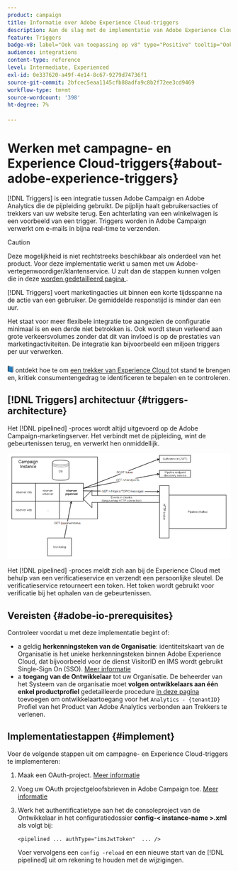 ```yaml
---
product: campaign
title: Informatie over Adobe Experience Cloud-triggers
description: Aan de slag met de implementatie van Adobe Experience Cloud Triggers
feature: Triggers
badge-v8: label="Ook van toepassing op v8" type="Positive" tooltip="Ook van toepassing op campagne v8"
audience: integrations
content-type: reference
level: Intermediate, Experienced
exl-id: 0e337620-a49f-4e14-8c67-9279d74736f1
source-git-commit: 2bfcec5eaa1145cfb88adfa9c8b2f72ee3cd9469
workflow-type: tm+mt
source-wordcount: '398'
ht-degree: 7%

---
```


# Werken met campagne- en Experience Cloud-triggers{#about-adobe-experience-triggers}

[!DNL Triggers] is een integratie tussen Adobe Campaign en Adobe Analytics die de pijpleiding gebruikt. De pijplijn haalt gebruikersacties of trekkers van uw website terug. Een achterlating van een winkelwagen is een voorbeeld van een trigger. Triggers worden in Adobe Campaign verwerkt om e-mails in bijna real-time te verzenden.

>[!CAUTION]
>
>Deze mogelijkheid is niet rechtstreeks beschikbaar als onderdeel van het product. Voor deze implementatie werkt u samen met uw Adobe-vertegenwoordiger/klantenservice. U zult dan de stappen kunnen volgen die in deze [ worden gedetailleerd pagina ](../../integrations/using/configuring-pipeline.md#prerequisites).

[!DNL Triggers] voert marketingacties uit binnen een korte tijdsspanne na de actie van een gebruiker. De gemiddelde responstijd is minder dan een uur.

Het staat voor meer flexibele integratie toe aangezien de configuratie minimaal is en een derde niet betrokken is.
Ook wordt steun verleend aan grote verkeersvolumes zonder dat dit van invloed is op de prestaties van marketingactiviteiten. De integratie kan bijvoorbeeld een miljoen triggers per uur verwerken.

![](assets/do-not-localize/book.png) ontdekt hoe te om [ een trekker van Experience Cloud ](https://experienceleague.adobe.com/docs/experience-cloud/triggers/create.html) tot stand te brengen en, kritiek consumentengedrag te identificeren te bepalen en te controleren.

## [!DNL Triggers] architectuur {#triggers-architecture}

Het [!DNL pipelined] -proces wordt altijd uitgevoerd op de Adobe Campaign-marketingserver. Het verbindt met de pijpleiding, wint de gebeurtenissen terug, en verwerkt hen onmiddellijk.

![](assets/triggers_2.png)

Het [!DNL pipelined] -proces meldt zich aan bij de Experience Cloud met behulp van een verificatieservice en verzendt een persoonlijke sleutel. De verificatieservice retourneert een token. Het token wordt gebruikt voor verificatie bij het ophalen van de gebeurtenissen.

## Vereisten {#adobe-io-prerequisites}

Controleer voordat u met deze implementatie begint of:

* a geldig **herkenningsteken van de Organisatie**: identiteitskaart van de Organisatie is het unieke herkenningsteken binnen Adobe Experience Cloud, dat bijvoorbeeld voor de dienst VisitorID en IMS wordt gebruikt Single-Sign On (SSO). [Meer informatie](https://experienceleague.adobe.com/docs/core-services/interface/administration/organizations.html?lang=nl)
* a **toegang van de Ontwikkelaar** tot uw Organisatie. De beheerder van het Systeem van de organisatie moet **volgen ontwikkelaars aan één enkel productprofiel** gedetailleerde procedure [ in deze pagina ](https://helpx.adobe.com/enterprise/using/manage-developers.html) toevoegen om ontwikkelaartoegang voor het `Analytics - {tenantID}` Profiel van het Product van Adobe Analytics verbonden aan Trekkers te verlenen.

## Implementatiestappen {#implement}

Voer de volgende stappen uit om campagne- en Experience Cloud-triggers te implementeren:

1. Maak een OAuth-project. [Meer informatie](oauth-technical-account.md#oauth-service)

1. Voeg uw OAuth projectgeloofsbrieven in Adobe Campaign toe. [Meer informatie](oauth-technical-account.md#add-credentials)

1. Werk het authentificatietype aan het de consoleproject van de Ontwikkelaar in het configuratiedossier **config-&lt; instance-name >.xml** als volgt bij:

   ```
   <pipelined ... authType="imsJwtToken"  ... />
   ```

   Voer vervolgens een `config -reload` en een nieuwe start van de [!DNL pipelined] uit om rekening te houden met de wijzigingen.

